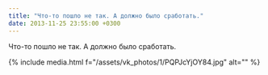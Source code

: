 ```yaml
---
title: "Что-то пошло не так. А должно было сработать."
date: 2013-11-25 23:55:00 +0300
---
```


Что-то пошло не так. А должно было сработать.

{% include media.html f="/assets/vk_photos/1/PQPJcYjOY84.jpg" alt="" %}
